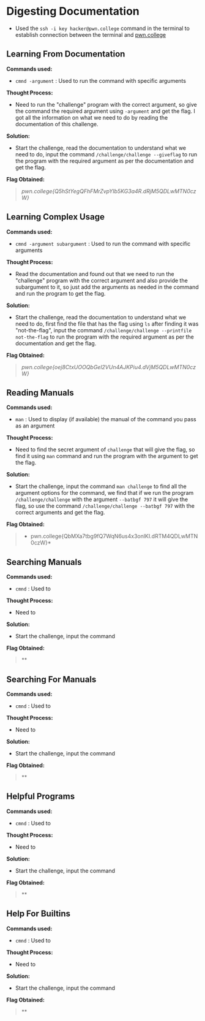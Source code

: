 # Digesting Documentation
- Used the `ssh -i key hacker@pwn.college` command in the terminal to establish connection between the terminal and [pwn.college](https://pwn.college/)

## Learning From Documentation
**Commands used:**
- `cmnd -argument`  : Used to run the command with specific arguments 

**Thought Process:**
- Need to run the "challenge" program with the correct argument, so give the command the required argument using `-argument` and get the flag. I got all the information on what we need to do by reading the documentation of this challenge.

**Solution:**
- Start the challenge, read the documentation to understand what we need to do, input the command `/challenge/challenge --giveflag` to run the program with the required argument as per the documentation and get the flag.  

**Flag Obtained:**
> *pwn.college{Q5hStYegQFhFMrZvpYIb5KG3a4R.dRjM5QDLwMTN0czW}*

## Learning Complex Usage
**Commands used:**
- `cmnd -argument subargument`  : Used to run the command with specific arguments

**Thought Process:**
- Read the documentation and found out that we need to run the "challenge" program with the correct argument and also provide the subargument to it, so just add the arguments as needed in the command and run the program to get the flag.

**Solution:**
- Start the challenge, read the documentation to understand what we need to do, first find the file that has the flag using `ls` after finding it was "not-the-flag", input the command `/challenge/challenge --printfile not-the-flag` to run the program with the required argument as per the documentation and get the flag.

**Flag Obtained:**
> *pwn.college{oej8CtxUOOQbGel2VUn4AJKPiu4.dVjM5QDLwMTN0czW}*

## Reading Manuals
**Commands used:**
- `man`  : Used to display (if available) the manual of the command you pass as an argument

**Thought Process:**
- Need to find the secret argument of `challenge` that will give the flag, so find it using `man` command and run the program with the argument to get the flag.

**Solution:**
- Start the challenge, input the command `man challenge` to find all the argument options for the command, we find that if we run the program `/challenge/challenge` with the argument `--batbgf 797` it will give the flag, so use the command `/challenge/challenge --batbgf 797` with the correct arguments and get the flag.  

**Flag Obtained:**
> * pwn.college{QbMXa7tbg9fQ7WqN6us4x3onlKI.dRTM4QDLwMTN0czW}*

## Searching Manuals
**Commands used:**
- `cmnd`  : Used to 

**Thought Process:**
- Need to

**Solution:**
- Start the challenge, input the command  

**Flag Obtained:**
> **

## Searching For Manuals
**Commands used:**
- `cmnd`  : Used to 

**Thought Process:**
- Need to

**Solution:**
- Start the challenge, input the command  

**Flag Obtained:**
> ** 

## Helpful Programs
**Commands used:**
- `cmnd`  : Used to 

**Thought Process:**
- Need to

**Solution:**
- Start the challenge, input the command  

**Flag Obtained:**
> **

## Help For Builtins
**Commands used:**
- `cmnd`  : Used to 

**Thought Process:**
- Need to

**Solution:**
- Start the challenge, input the command  

**Flag Obtained:**
> ** 

